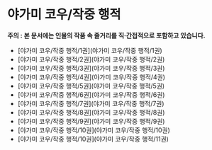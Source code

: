 
# 야가미 코우/작중 행적

**주의 : 본 문서에는 인물의 작품 속 줄거리를 직·간접적으로 포함하고 있습니다.** 

* [야가미 코우/작중 행적/1권](야가미 코우/작중 행적/1권)<br>
* [야가미 코우/작중 행적/2권](야가미 코우/작중 행적/2권)<br>
* [야가미 코우/작중 행적/3권](야가미 코우/작중 행적/3권)<br>
* [야가미 코우/작중 행적/4권](야가미 코우/작중 행적/4권)<br>
* [야가미 코우/작중 행적/5권](야가미 코우/작중 행적/5권)<br>
* [야가미 코우/작중 행적/6권](야가미 코우/작중 행적/6권)<br>
* [야가미 코우/작중 행적/7권](야가미 코우/작중 행적/7권)<br>
* [야가미 코우/작중 행적/8권](야가미 코우/작중 행적/8권)<br>
* [야가미 코우/작중 행적/9권](야가미 코우/작중 행적/9권)<br>
* [야가미 코우/작중 행적/10권](야가미 코우/작중 행적/10권)<br>
* [야가미 코우/작중 행적/10권](야가미 코우/작중 행적/11권)<br>
